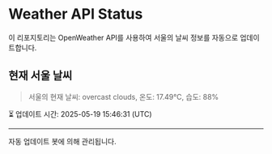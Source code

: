 
# Weather API Status

이 리포지토리는 OpenWeather API를 사용하여 서울의 날씨 정보를 자동으로 업데이트합니다.

## 현재 서울 날씨
> 서울의 현재 날씨: overcast clouds, 온도: 17.49°C, 습도: 88%

⏳ 업데이트 시간: 2025-05-19 15:46:31 (UTC)

---
자동 업데이트 봇에 의해 관리됩니다.
